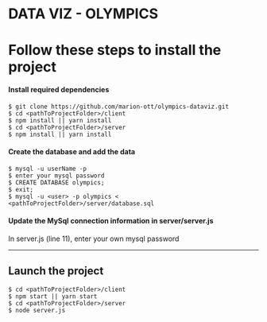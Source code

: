 # DATA VIZ - OLYMPICS

# Follow these steps to install the project 

#### Install required dependencies
```shell
$ git clone https://github.com/marion-ott/olympics-dataviz.git
$ cd <pathToProjectFolder>/client
$ npm install || yarn install
$ cd <pathToProjectFolder>/server
$ npm install || yarn install
```

#### Create the database and add the data
```shell
$ mysql -u userName -p
$ enter your mysql password
$ CREATE DATABASE olympics;
$ exit;
$ mysql -u <user> -p olympics < <pathToProjectFolder>/server/database.sql
```

#### Update the MySql connection information in server/server.js
In server.js (line 11), enter your own mysql password


--------

## Launch the project
```shell
$ cd <pathToProjectFolder>/client
$ npm start || yarn start
$ cd <pathToProjectFolder>/server
$ node server.js
```

